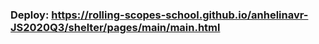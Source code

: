 ### Deploy: https://rolling-scopes-school.github.io/anhelinavr-JS2020Q3/shelter/pages/main/main.html
